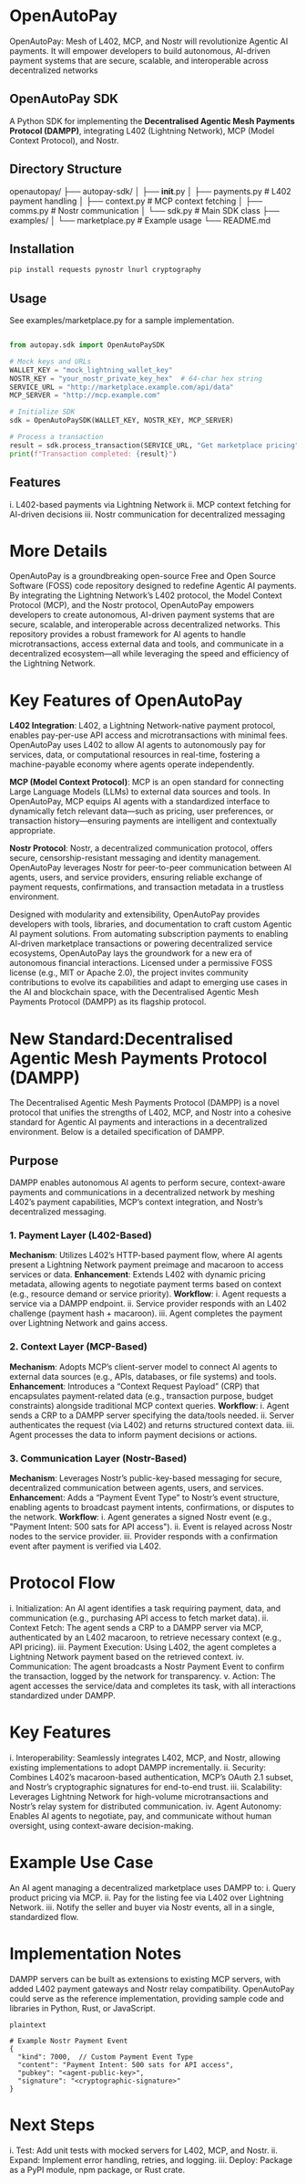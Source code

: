 # OpenAutoPay
OpenAutoPay: Mesh of L402, MCP, and Nostr will revolutionize Agentic AI payments. It will empower developers to build autonomous, AI-driven payment systems that are secure, scalable, and interoperable across decentralized networks

## OpenAutoPay SDK
A Python SDK for implementing the **Decentralised Agentic Mesh Payments Protocol (DAMPP)**, integrating L402 (Lightning Network), MCP (Model Context Protocol), and Nostr.

## Directory Structure

openautopay/
├── autopay-sdk/
│   ├── __init__.py
│   ├── payments.py    # L402 payment handling
│   ├── context.py     # MCP context fetching
│   ├── comms.py       # Nostr communication
│   └── sdk.py         # Main SDK class
├── examples/
│   └── marketplace.py # Example usage
└── README.md


## Installation
```bash
pip install requests pynostr lnurl cryptography
```

## Usage
See examples/marketplace.py for a sample implementation.

```python

from autopay.sdk import OpenAutoPaySDK

# Mock keys and URLs
WALLET_KEY = "mock_lightning_wallet_key"
NOSTR_KEY = "your_nostr_private_key_hex"  # 64-char hex string
SERVICE_URL = "http://marketplace.example.com/api/data"
MCP_SERVER = "http://mcp.example.com"

# Initialize SDK
sdk = OpenAutoPaySDK(WALLET_KEY, NOSTR_KEY, MCP_SERVER)

# Process a transaction
result = sdk.process_transaction(SERVICE_URL, "Get marketplace pricing")
print(f"Transaction completed: {result}")
```

## Features
 i. L402-based payments via Lightning Network
 ii. MCP context fetching for AI-driven decisions
 iii. Nostr communication for decentralized messaging

# More Details
OpenAutoPay is a groundbreaking open-source Free and Open Source Software (FOSS) code repository designed to redefine Agentic AI payments. By integrating the Lightning Network’s L402 protocol, the Model Context Protocol (MCP), and the Nostr protocol, OpenAutoPay empowers developers to create autonomous, AI-driven payment systems that are secure, scalable, and interoperable across decentralized networks. This repository provides a robust framework for AI agents to handle microtransactions, access external data and tools, and communicate in a decentralized ecosystem—all while leveraging the speed and efficiency of the Lightning Network.

# Key Features of OpenAutoPay
  **L402 Integration**:
  L402, a Lightning Network-native payment protocol, enables pay-per-use API access and microtransactions with minimal fees. OpenAutoPay uses L402 to allow AI agents to autonomously pay for services, data, or computational resources in real-time, fostering a machine-payable economy where agents operate independently.
  
  **MCP (Model Context Protocol)**:
  MCP is an open standard for connecting Large Language Models (LLMs) to external data sources and tools. In OpenAutoPay, MCP equips AI agents with a standardized interface to dynamically fetch relevant data—such as pricing, user preferences, or transaction history—ensuring payments are intelligent and contextually appropriate.
  
  **Nostr Protocol**:
  Nostr, a decentralized communication protocol, offers secure, censorship-resistant messaging and identity management. OpenAutoPay leverages Nostr for peer-to-peer communication between AI agents, users, and service providers, ensuring reliable exchange of payment requests, confirmations, and transaction metadata in a trustless environment.

Designed with modularity and extensibility, OpenAutoPay provides developers with tools, libraries, and documentation to craft custom Agentic AI payment solutions. From automating subscription payments to enabling AI-driven marketplace transactions or powering decentralized service ecosystems, OpenAutoPay lays the groundwork for a new era of autonomous financial interactions. Licensed under a permissive FOSS license (e.g., MIT or Apache 2.0), the project invites community contributions to evolve its capabilities and adapt to emerging use cases in the AI and blockchain space, with the Decentralised Agentic Mesh Payments Protocol (DAMPP) as its flagship protocol.

# New Standard:Decentralised Agentic Mesh Payments Protocol (DAMPP)
The Decentralised Agentic Mesh Payments Protocol (DAMPP) is a novel protocol that unifies the strengths of L402, MCP, and Nostr into a cohesive standard for Agentic AI payments and interactions in a decentralized environment. Below is a detailed specification of DAMPP.

## Purpose
DAMPP enables autonomous AI agents to perform secure, context-aware payments and communications in a decentralized network by meshing L402’s payment capabilities, MCP’s context integration, and Nostr’s decentralized messaging.

### 1. Payment Layer (L402-Based)
   **Mechanism**: Utilizes L402’s HTTP-based payment flow, where AI agents present a Lightning Network payment preimage and macaroon to access services or data.
  **Enhancement**: Extends L402 with dynamic pricing metadata, allowing agents to negotiate payment terms based on context (e.g., resource demand or service priority).
  **Workflow**:
    i. Agent requests a service via a DAMPP endpoint.
    ii. Service provider responds with an L402 challenge (payment hash + macaroon).
    iii. Agent completes the payment over Lightning Network and gains access.

### 2. Context Layer (MCP-Based)
  **Mechanism**: Adopts MCP’s client-server model to connect AI agents to external data sources (e.g., APIs, databases, or file systems) and tools.
  **Enhancement**: Introduces a “Context Request Payload” (CRP) that encapsulates payment-related data (e.g., transaction purpose, budget constraints) alongside traditional MCP context queries.
  **Workflow**:
    i. Agent sends a CRP to a DAMPP server specifying the data/tools needed.
    ii. Server authenticates the request (via L402) and returns structured context data.
    iii. Agent processes the data to inform payment decisions or actions.

### 3. Communication Layer (Nostr-Based)
  **Mechanism**: Leverages Nostr’s public-key-based messaging for secure, decentralized communication between agents, users, and services.
  **Enhancemen**t: Adds a “Payment Event Type” to Nostr’s event structure, enabling agents to broadcast payment intents, confirmations, or disputes to the network.
  **Workflow**:
    i. Agent generates a signed Nostr event (e.g., "Payment Intent: 500 sats for API access").
    ii. Event is relayed across Nostr nodes to the service provider.
    iii. Provider responds with a confirmation event after payment is verified via L402.

# Protocol Flow
  i. Initialization: An AI agent identifies a task requiring payment, data, and communication (e.g., purchasing API access to fetch market data).
  ii. Context Fetch: The agent sends a CRP to a DAMPP server via MCP, authenticated by an L402 macaroon, to retrieve necessary context (e.g., API pricing).
  iii. Payment Execution: Using L402, the agent completes a Lightning Network payment based on the retrieved context.
  iv. Communication: The agent broadcasts a Nostr Payment Event to confirm the transaction, logged by the network for transparency.
  v. Action: The agent accesses the service/data and completes its task, with all interactions standardized under DAMPP.

# Key Features
  i. Interoperability: Seamlessly integrates L402, MCP, and Nostr, allowing existing implementations to adopt DAMPP incrementally.
  ii. Security: Combines L402’s macaroon-based authentication, MCP’s OAuth 2.1 subset, and Nostr’s cryptographic signatures for end-to-end trust.
  iii. Scalability: Leverages Lightning Network for high-volume microtransactions and Nostr’s relay system for distributed communication.
  iv. Agent Autonomy: Enables AI agents to negotiate, pay, and communicate without human oversight, using context-aware decision-making.

# Example Use Case
An AI agent managing a decentralized marketplace uses DAMPP to:
  i. Query product pricing via MCP.
  ii. Pay for the listing fee via L402 over Lightning Network.
  iii. Notify the seller and buyer via Nostr events, all in a single, standardized flow.

# Implementation Notes
DAMPP servers can be built as extensions to existing MCP servers, with added L402 payment gateways and Nostr relay compatibility.
OpenAutoPay could serve as the reference implementation, providing sample code and libraries in Python, Rust, or JavaScript.

```
plaintext

# Example Nostr Payment Event
{
  "kind": 7000,  // Custom Payment Event Type
  "content": "Payment Intent: 500 sats for API access",
  "pubkey": "<agent-public-key>",
  "signature": "<cryptographic-signature>"
}
```

# Next Steps
i. Test: Add unit tests with mocked servers for L402, MCP, and Nostr.
ii. Expand: Implement error handling, retries, and logging.
iii. Deploy: Package as a PyPI module, npm package, or Rust crate.



